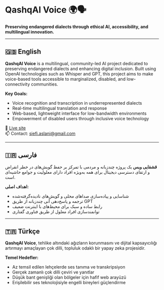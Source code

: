 # QashqAI Voice 🌍🗣️

**Preserving endangered dialects through ethical AI, accessibility, and multilingual innovation.**

---

## 🇬🇧 English

**QashqAI Voice** is a multilingual, community-led AI project dedicated to preserving endangered dialects and enhancing digital inclusion. Built using OpenAI technologies such as Whisper and GPT, this project aims to make voice-based tools accessible to marginalized, disabled, and low-connectivity communities.

**Key Goals:**
- Voice recognition and transcription in underrepresented dialects
- Real-time multilingual translation and response
- Web-based, lightweight interface for low-bandwidth environments
- Empowerment of disabled users through inclusive voice technology

🔗 [Live site](https://siefollahaslani.github.io/qashqaivoice-site/)  
📫 Contact: siefi.aslani@gmail.com

---

## 🇮🇷 فارسی

**قشقایی ویس** یک پروژه‌ چندزبانه و مردمی با تمرکز بر حفظ گویش‌های در خطر انقراض و ارتقای دسترسی دیجیتال برای همه به‌ویژه افراد دارای معلولیت و جوامع حاشیه‌ای است.

**اهداف اصلی:**
- شناسایی و پیاده‌سازی صداهای محلی و گویش‌های نادیده‌گرفته‌شده
- ترجمه و پاسخ‌دهی آنی چندزبانه از طریق GPT
- رابط ساده و سبک برای محیط‌های با اینترنت ضعیف
- توانمندسازی افراد معلول از طریق فناوری گفتاری

---

## 🇹🇷 Türkçe

**QashqAI Voice**, tehlike altındaki ağızların korunmasını ve dijital kapsayıcılığı artırmayı amaçlayan çok dilli, topluluk odaklı bir yapay zeka projesidir.

**Temel Hedefler:**
- Az temsil edilen lehçelerde ses tanıma ve transkripsiyon
- Gerçek zamanlı çok dilli çeviri ve yanıtlar
- Düşük bant genişliği olan bölgeler için hafif web arayüzü
- Erişilebilir ses teknolojisiyle engelli bireyleri güçlendirme
